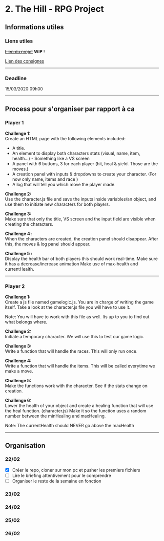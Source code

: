 # 2. The Hill - RPG Project
## Informations utiles
### Liens utiles
~~[Lien du projet](#)~~  **WIP !**

[Lien des consignes](https://github.com/becodeorg/BXL-Swartz-4-27/tree/master/2.The-Hill/1.Javascript/rpg-project)

---


### Deadline
15/03/2020 09h00

---
## Process pour s'organiser par rapport à ca
### Player 1
**Challenge 1:**  
Create an HTML page with the following elements included:

- A title.
- An element to display both characters stats (visual, name, item, health...) - Something like a VS screen
- A panel with 6 buttons, 3 for each player (hit, heal & yield. Those are the moves.)
- A creation panel with inputs & dropdowns to create your character. (For now only name, items and race )
- A log that will tell you which move the player made.

**Challenge 2:**  
Use the character.js file and save the inputs inside variables/an object, and use them to initiate new characters for both players.

**Challenge 3:**  
Make sure that only the title, VS screen and the input field are visible when creating the characters.

**Challenge 4 :**  
When the characters are created, the creation panel should disappear. After this, the moves & log panel should appear.

**Challenge 5 :**  
Display the health bar of both players this should work real-time. Make sure it has a decrease/increase animation Make use of max-health and currentHealth.

---

### Player 2
**Challenge 1:**  
Create a js file named gamelogic.js. You are in charge of writing the game itself. Take a look at the character.js file you will have to use it.

Note: You will have to work with this file as well. Its up to you to find out what belongs where.

**Challenge 2:**  
Initiate a temporary character. We will use this to test our game logic.

**Challenge 3:**  
Write a function that will handle the races. This will only run once.

**Challenge 4:**  
Write a function that will handle the items. This will be called everytime we make a move.

**Challenge 5:**  
Make the functions work with the character. See if the stats change on creation.

**Challenge 6:**  
Lower the health of your object and create a healing function that will use the heal function. (character.js) Make it so the function uses a random number between the minHealing and maxHealing.

Note: The currentHealth should NEVER go above the maxHealth

---


## Organisation
### 22/02
- [x] Créer le repo, cloner sur mon pc et pusher les premiers fichiers
- [ ] Lire le briefing attentivement pour le comprendre
- [ ] Organiser le reste de la semaine en fonction

### 23/02

### 24/02

### 25/02

### 26/02